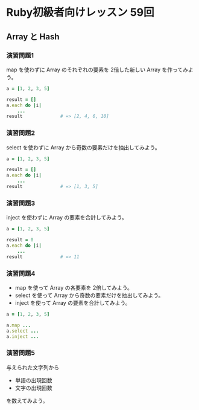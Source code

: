# Ruby初級者向けレッスン 59回
## Array と Hash

### 演習問題1
map を使わずに Array のそれぞれの要素を 2倍した新しい Array を作ってみよう。

````ruby
a = [1, 2, 3, 5]

result = []
a.each do |i|
    ...
result              # => [2, 4, 6, 10]
````

### 演習問題2
select を使わずに Array から奇数の要素だけを抽出してみよう。

````ruby
a = [1, 2, 3, 5]

result = []
a.each do |i|
    ...
result              # => [1, 3, 5]
````

### 演習問題3
inject を使わずに Array の要素を合計してみよう。

````ruby
a = [1, 2, 3, 5]

result = 0
a.each do |i|
    ...
result              # => 11
````

### 演習問題4
* map を使って Array の各要素を 2倍してみよう。
* select を使って Array から奇数の要素だけを抽出してみよう。
* inject を使って Array の要素を合計してみよう。

````ruby
a = [1, 2, 3, 5]

a.map ...
a.select ...
a.inject ...
````

### 演習問題5
与えられた文字列から

* 単語の出現回数
* 文字の出現回数

を数えてみよう。